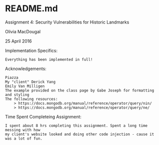 # README.md
Assignment 4: Security Vulnerabilities for Historic Landmarks

Olivia MacDougal

25 April 2016

Implementation Specifics:

	Everything has been implemented in full!

Acknowledgements:

	Piazza
	My "client" Derick Yang
	Emily Van Milligen
	The example provided on the class page by Gabe Joseph for formatting and styling
	The following resources:
		> https://docs.mongodb.org/manual/reference/operator/query/nin/
		> https://docs.mongodb.org/manual/reference/operator/query/ne/


Time Spent Completeing Assignment:

	I spent about 8 hrs completing this assignment. Spent a long time messing with how 
	my client's website looked and doing other code injection - cause it was a lot of fun.
